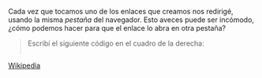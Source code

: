 Cada vez que tocamos uno de los enlaces que creamos nos redirigé, usando la misma _pestaña_ del navegador. Esto aveces puede ser incómodo, ¿cómo podemos hacer para que el enlace lo abra en otra pestaña?

> Escribí el siguiente código en el cuadro de la derecha:
>
> ```
<a href="https://wikipedia.org" target="_blank">Wikipedia </a>
```
